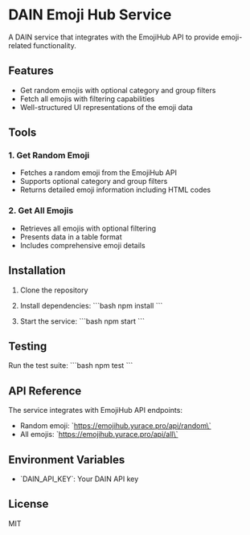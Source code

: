# DAIN Emoji Hub Service

A DAIN service that integrates with the EmojiHub API to provide emoji-related functionality.

## Features

- Get random emojis with optional category and group filters
- Fetch all emojis with filtering capabilities
- Well-structured UI representations of the emoji data

## Tools

### 1. Get Random Emoji
- Fetches a random emoji from the EmojiHub API
- Supports optional category and group filters
- Returns detailed emoji information including HTML codes

### 2. Get All Emojis
- Retrieves all emojis with optional filtering
- Presents data in a table format
- Includes comprehensive emoji details

## Installation

1. Clone the repository
2. Install dependencies:
\`\`\`bash
npm install
\`\`\`

3. Start the service:
\`\`\`bash
npm start
\`\`\`

## Testing

Run the test suite:
\`\`\`bash
npm test
\`\`\`

## API Reference

The service integrates with EmojiHub API endpoints:
- Random emoji: \`https://emojihub.yurace.pro/api/random\`
- All emojis: \`https://emojihub.yurace.pro/api/all\`

## Environment Variables

- \`DAIN_API_KEY\`: Your DAIN API key

## License

MIT
